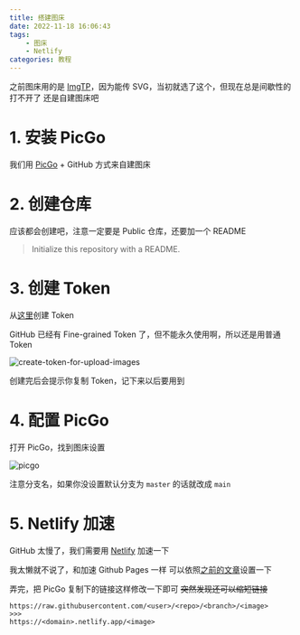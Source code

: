 ```yaml
---
title: 搭建图床
date: 2022-11-18 16:06:43
tags:
    - 图床
    - Netlify
categories: 教程
---
```


之前图床用的是 [ImgTP](https://www.imgtp.com)，因为能传 SVG，当初就选了这个，但现在总是间歇性的打不开了
还是自建图床吧

<!-- more -->

# 1. 安装 PicGo

我们用 [PicGo](https://github.com/Molunerfinn/PicGo/releases) + GitHub 方式来自建图床

# 2. 创建仓库

应该都会创建吧，注意一定要是 Public 仓库，还要加一个 README

> Initialize this repository with a README.

# 3. 创建 Token

从[这里](https://github.com/settings/tokens/new)创建 Token

GitHub 已经有 Fine-grained Token 了，但不能永久使用啊，所以还是用普通 Token

![create-token-for-upload-images](https://static-argvchs.netlify.app/images/create-token-for-upload-images.png)

创建完后会提示你复制 Token，记下来以后要用到

# 4. 配置 PicGo

打开 PicGo，找到图床设置

![picgo](https://static-argvchs.netlify.app/images/picgo.png)

注意分支名，如果你没设置默认分支为 `master` 的话就改成 `main`

# 5. Netlify 加速

GitHub 太慢了，我们需要用 [Netlify](https://netlify.com) 加速一下

我太懒就不说了，和加速 Github Pages 一样
可以依照[之前的文章](/2022/04/17/hexo-blog-4/)设置一下

弄完，把 PicGo 复制下的链接这样修改一下即可 ~~突然发现还可以缩短链接~~

```
https://raw.githubusercontent.com/<user>/<repo>/<branch>/<image>
>>>
https://<domain>.netlify.app/<image>
```
